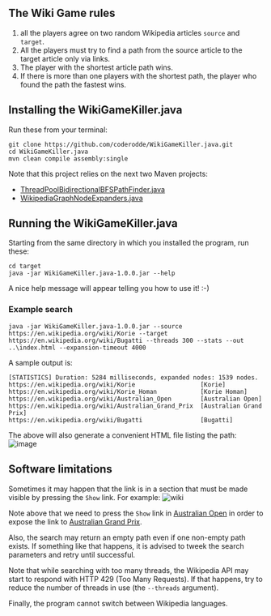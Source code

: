 ## The Wiki Game rules

1. all the players agree on two random Wikipedia articles `source` and `target`.
2. All the players must try to find a path from the source article to the target article only via links.
3. The player with the shortest article path wins.
4. If there is more than one players with the shortest path, the player who found the path the fastest wins.


## Installing the WikiGameKiller.java

Run these from your terminal:
```
git clone https://github.com/coderodde/WikiGameKiller.java.git
cd WikiGameKiller.java
mvn clean compile assembly:single
```

Note that this project relies on the next two Maven projects:
- [ThreadPoolBidirectionalBFSPathFinder.java](https://github.com/coderodde/ThreadPoolBidirectionalBFSPathFinder.java)
- [WikipediaGraphNodeExpanders.java](https://github.com/coderodde/WikipediaGraphNodeExpanders.java)

## Running the WikiGameKiller.java

Starting from the same directory in which you installed the program, run these:
```
cd target
java -jar WikiGameKiller.java-1.0.0.jar --help
```
A nice help message will appear telling you how to use it! :-)

### Example search

```
java -jar WikiGameKiller.java-1.0.0.jar --source https://en.wikipedia.org/wiki/Korie --target https://en.wikipedia.org/wiki/Bugatti --threads 300 --stats --out ..\index.html --expansion-timeout 4000
```
A sample output is:
```no-copy
[STATISTICS] Duration: 5284 milliseconds, expanded nodes: 1539 nodes.
https://en.wikipedia.org/wiki/Korie                  [Korie]
https://en.wikipedia.org/wiki/Korie_Homan            [Korie Homan]
https://en.wikipedia.org/wiki/Australian_Open        [Australian Open]
https://en.wikipedia.org/wiki/Australian_Grand_Prix  [Australian Grand Prix]
https://en.wikipedia.org/wiki/Bugatti                [Bugatti]
```
The above will also generate a convenient HTML file listing the path:
![image](https://github.com/coderodde/WikiGameKiller.java/assets/1770505/8423a00d-b03a-4ccd-b874-4487d6181346)

## Software limitations
Sometimes it may happen that the link is in a section that must be made visible by pressing the `Show` link. For example:
![wiki](https://github.com/coderodde/WikiGameKiller.java/assets/1770505/ccf97b1f-498d-46ed-aea6-6d7273b652ec)

Note above that we need to press the `Show` link in [Australian Open](https://en.wikipedia.org/wiki/Australian_Open) in order to expose the link to [Australian Grand Prix](https://en.wikipedia.org/wiki/Australian_Grand_Prix	).

Also, the search may return an empty path even if one non-empty path exists. If something like that happens, it is advised to tweek the search parameters and retry until successful.

Note that while searching with too many threads, the Wikipedia API may start to respond with HTTP 429 (Too Many Requests). If that happens, try to reduce the number of threads in use (the `--threads` argument).

Finally, the program cannot switch between Wikipedia languages.
